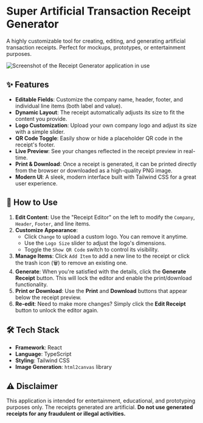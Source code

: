 # Super Artificial Transaction Receipt Generator

A highly customizable tool for creating, editing, and generating artificial transaction receipts. Perfect for mockups, prototypes, or entertainment purposes.

![Screenshot of the Receipt Generator application in use](https://https://www.flaticon.com/free-icon/receipt_9721335?term=receipt&page=1&position=20&origin=search&related_id=9721335.png) <!-- It's a good practice to add a real screenshot here -->

## ✨ Features

- **Editable Fields**: Customize the company name, header, footer, and individual line items (both label and value).
- **Dynamic Layout**: The receipt automatically adjusts its size to fit the content you provide.
- **Logo Customization**: Upload your own company logo and adjust its size with a simple slider.
- **QR Code Toggle**: Easily show or hide a placeholder QR code in the receipt's footer.
- **Live Preview**: See your changes reflected in the receipt preview in real-time.
- **Print & Download**: Once a receipt is generated, it can be printed directly from the browser or downloaded as a high-quality PNG image.
- **Modern UI**: A sleek, modern interface built with Tailwind CSS for a great user experience.

## 🚀 How to Use

1.  **Edit Content**: Use the "Receipt Editor" on the left to modify the `Company`, `Header`, `Footer`, and line items.
2.  **Customize Appearance**: 
    - Click `Change` to upload a custom logo. You can remove it anytime.
    - Use the `Logo Size` slider to adjust the logo's dimensions.
    - Toggle the `Show QR Code` switch to control its visibility.
3.  **Manage Items**: Click `Add Item` to add a new line to the receipt or click the trash icon (🗑️) to remove an existing one.
4.  **Generate**: When you're satisfied with the details, click the **Generate Receipt** button. This will lock the editor and enable the print/download functionality.
5.  **Print or Download**: Use the **Print** and **Download** buttons that appear below the receipt preview.
6.  **Re-edit**: Need to make more changes? Simply click the **Edit Receipt** button to unlock the editor again.

## 🛠️ Tech Stack

- **Framework**: React
- **Language**: TypeScript
- **Styling**: Tailwind CSS
- **Image Generation**: `html2canvas` library

## ⚠️ Disclaimer

This application is intended for entertainment, educational, and prototyping purposes only. The receipts generated are artificial. **Do not use generated receipts for any fraudulent or illegal activities.**
